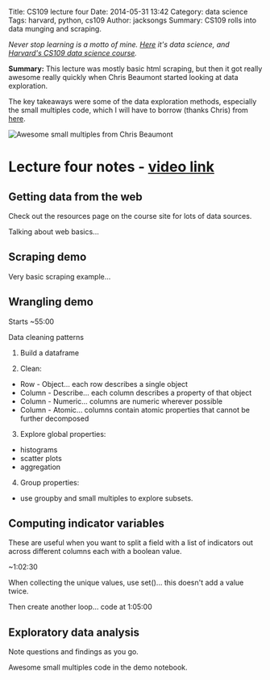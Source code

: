 Title: CS109 lecture four
Date: 2014-05-31 13:42
Category: data science
Tags: harvard, python, cs109
Author: jacksongs
Summary: CS109 rolls into data munging and scraping.

*Never stop learning is a motto of mine. [Here](/dabbling-in-data-science.html) it's data science, and [Harvard's CS109 data science course](http://cs109.org/).*

**Summary:** This lecture was mostly basic html scraping, but then it got really awesome really quickly when Chris Beaumont started looking at data exploration.

The key takeaways were some of the data exploration methods, especially the small multiples code, which I will have to borrow (thanks Chris) from [here](http://www.google.com/url?q=http%3A%2F%2Fnbviewer.ipython.org%2Furls%2Fraw.github.com%2Fcs109%2Fcontent%2Fmaster%2Flec_04_wrangling.ipynb&sa=D&sntz=1&usg=AFQjCNFBcyzq-zO_dFqZPeWkoq1U-bNsMg).

![Awesome small multiples from Chris Beaumont](https://www.evernote.com/shard/s162/sh/a96b4116-ddca-418f-9458-f110ad2d1e5c/82c6f3f9f8640d759ef88dd54d3fead2/res/153c4182-4ec9-48c0-be27-97a7b1e9de54/skitch.png?resizeSmall&width=832)

Lecture four notes - [video link](http://cm.dce.harvard.edu/2014/01/14328/L04/index_H264SingleHighBandwidth-16x9.shtml)
=======================

Getting data from the web
-------------------------

Check out the resources page on the course site for lots of data sources.

Talking about web basics...

Scraping demo
-------------

Very basic scraping example...

Wrangling demo
--------------

Starts ~55:00

Data cleaning patterns

1) Build a dataframe

2) Clean:

-	Row - Object... each row describes a single object
-	Column - Describe... each column describes a property of that object
-	Column - Numeric... columns are numeric wherever possible
-	Column - Atomic... columns contain atomic properties that cannot be further decomposed

3) Explore global properties:

-	histograms
-	scatter plots
-	aggregation

4) Group properties:

-	use groupby and small multiples to explore subsets.

Computing indicator variables
-----------------------------

These are useful when you want to split a field with a list of indicators out across different columns each with a boolean value.

~1:02:30

When collecting the unique values, use set()... this doesn't add a value twice.

Then create another loop... code at 1:05:00

Exploratory data analysis
-------------------------

Note questions and findings as you go.

Awesome small multiples code in the demo notebook.
